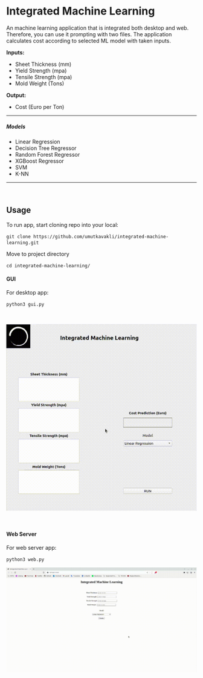 # Integrated Machine Learning

An machine learning application that is integrated both desktop and web. Therefore, you can use it prompting with two files. The application calculates cost according to selected ML model with taken inputs.

<b>Inputs:</b>

- Sheet Thickness (mm)
- Yield Strength (mpa)
- Tensile Strength (mpa)
- Mold Weight (Tons)

<b>Output:</b>
- Cost (Euro per Ton)


<hr>

##### Models

- Linear Regression
- Decision Tree Regressor
- Random Forest Regressor
- XGBoost Regressor
- SVM
- K-NN
<hr><br>


## Usage

To run app, start cloning repo into your local:
```
git clone https://github.com/umutkavakli/integrated-machine-learning.git
```
Move to project directory

```
cd integrated-machine-learning/
```

#### GUI

For desktop app:

```
python3 gui.py
```
<br>

![](.gifs/gui.gif)

<br>

#### Web Server

For web server app:

```
python3 web.py
```

![](.gifs/web.gif)